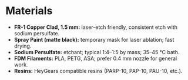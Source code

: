 # Materials

- **FR-1 Copper Clad, 1.5 mm:** laser-etch friendly, consistent etch with sodium persulfate.
- **Spray Paint (matte black):** temporary mask for laser ablation; fast drying.
- **Sodium Persulfate:** etchant; typical 1:4–1:5 by mass; 35–45 °C bath.
- **FDM Filaments:** PLA, PETG, ASA; prefer 0.4 mm nozzle for general work.
- **Resins:** HeyGears compatible resins (PARP-10, PAP-10, PAU-10, etc.).
